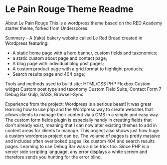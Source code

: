 # Le Pain Rouge Theme Readme

About Le Pain Rouge
This is a wordpress theme based on the RED Academy starter theme, forked from Underscores.

Summary -
A (fake) bakery website called Le Red Bread created in Wordpress featuring:
- A static home page with a hero banner, custom fields and taxonomies;
- a static custom about page and contact page;
- A blog page with individual blog post pages;
- A custom product page with a grid format to highlight products;
- Search results page and 404 page;


Tools and methods used to build site:
HTML/CSS
PHP
Flexbox
Custom widget
Custom post type and taxonomy
Custom Field Suite, Contact Form 7
Debug Bar
Gulp, SASS, Browser-Sync

Experience from the project:
Wordpress is a serious beast! It was great learning how to use php and the Wordpress way to create websites that allows clients to manage their content via a CMS in a simple and easy way. The custom form fields plugin is especially handy in creating fields that don't already exist, meaning that I can now alter existing themes to add in content areas for clients to manage.
This project also shows just how huge a custom wordpress project can be. The volume of pages is pretty massive and includes often overlooked pages like custom 404 and search results pages.
Learning to use Debug Bar was a nice trick too. Since PHP is a server side scripting language, any error displays a white screen and therefore sends you hunting for the error blind.
